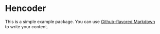 # Hencoder

This is a simple example package. You can use
[Github-flavored Markdown](https://guides.github.com/features/mastering-markdown/)
to write your content.